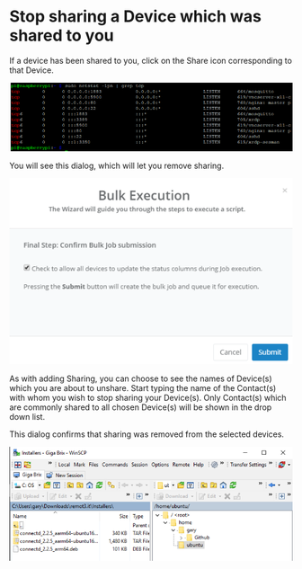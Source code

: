 # Stop sharing a Device which was shared to you

If a device has been shared to you, click on the Share icon corresponding to that Device.  

![](../../.gitbook/assets/image%20%2865%29.png)

You will see this dialog, which will let you remove sharing.

![](../../.gitbook/assets/image%20%28222%29.png)

As with adding Sharing, you can choose to see the names of Device\(s\) which you are about to unshare.  Start typing the name of the Contact\(s\) with whom you wish to stop sharing your Device\(s\).  Only Contact\(s\) which are commonly shared to all chosen Device\(s\) will be shown in the drop down list.

This dialog confirms that sharing was removed from the selected devices.

![](../../.gitbook/assets/image%20%28310%29.png)

